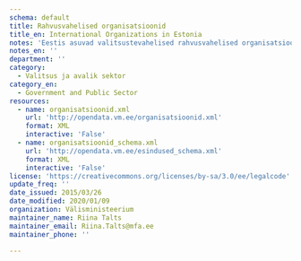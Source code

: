 ```yaml
---
schema: default
title: Rahvusvahelised organisatsioonid
title_en: International Organizations in Estonia
notes: 'Eestis asuvad valitsustevahelised rahvusvahelised organisatsioonid või muude rahvusvaheliste kokkulepetega loodud institutsioonid, nende juhid ja kontaktandmed.'
notes_en: ''
department: ''
category:
  - Valitsus ja avalik sektor
category_en:
  - Government and Public Sector
resources:
  - name: organisatsioonid.xml
    url: 'http://opendata.vm.ee/organisatsioonid.xml'
    format: XML
    interactive: 'False'
  - name: organisatsioonid_schema.xml
    url: 'http://opendata.vm.ee/esindused_schema.xml'
    format: XML
    interactive: 'False'
license: 'https://creativecommons.org/licenses/by-sa/3.0/ee/legalcode'
update_freq: ''
date_issued: 2015/03/26
date_modified: 2020/01/09
organization: Välisministeerium
maintainer_name: Riina Talts
maintainer_email: Riina.Talts@mfa.ee
maintainer_phone: ''

---
```

